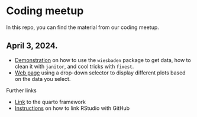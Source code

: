 # Coding meetup

In this repo, you can find the material from our coding meetup.

## April 3, 2024.

- [Demonstration](https://github.com/sarahzeller/coding-meetup-demo/blob/main/demo_for_wiesbaden_janitor_fixest.R) on how to use the `wiesbaden` package to get data, how to clean it with `janitor`, and cool tricks with `fixest`.
- [Web page](https://sarahzeller.github.io/coding-meetup-demo/demo-dropdown.html) using a drop-down selector to display different plots based on the data you select.

Further links

- [Link](https://quarto.org/) to the quarto framework
- [Instructions](https://happygitwithr.com/#lets-git-started) on how to link RStudio with GitHub